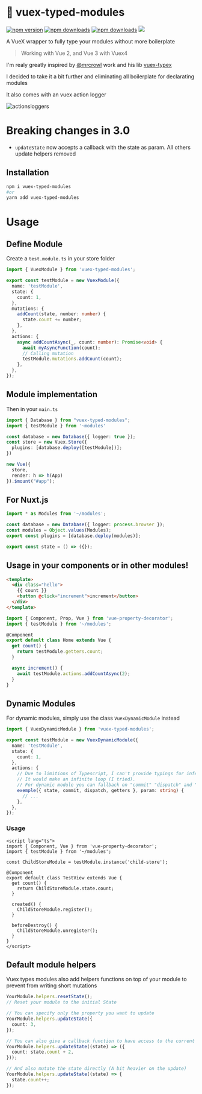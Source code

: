 # 🧰 vuex-typed-modules

[![npm version][npm-version-src]][npm-version-href]
[![npm downloads][npm-downloads-src]][npm-downloads-href]
[![npm downloads][npm-total-downloads-src]][npm-downloads-href]
<img src='https://img.shields.io/npm/l/vuex-typed-modules.svg'>

[npm-version-src]: https://img.shields.io/npm/v/vuex-typed-modules.svg
[npm-version-href]: https://www.npmjs.com/package/vuex-typed-modules
[npm-downloads-src]: https://img.shields.io/npm/dm/vuex-typed-modules.svg
[npm-total-downloads-src]: https://img.shields.io/npm/dt/vuex-typed-modules.svg
[npm-downloads-href]: https://www.npmjs.com/package/vuex-typed-modules

A VueX wrapper to fully type your modules without more boilerplate

> Working with Vue 2, and Vue 3 with Vuex4

I'm realy greatly inspired by [@mrcrowl](https://github.com/mrcrowl) work and his lib [vuex-typex](https://github.com/mrcrowl/vuex-typex)

I decided to take it a bit further and eliminating all boilerplate for declarating modules

It also comes with an vuex action logger

![actionsloggers](https://github.com/victorgarciaesgi/vuex-typed-modules/blob/master/captures/actionlogger.png?raw=true)

# Breaking changes in 3.0

- `updateState` now accepts a callback with the state as param. All others update helpers removed

## Installation

```bash
npm i vuex-typed-modules
#or
yarn add vuex-typed-modules
```

# Usage

## Define Module

Create a `test.module.ts` in your store folder

```typescript
import { VuexModule } from 'vuex-typed-modules';

export const testModule = new VuexModule({
  name: 'testModule',
  state: {
    count: 1,
  },
  mutations: {
    addCount(state, number: number) {
      state.count += number;
    },
  },
  actions: {
    async addCountAsync(_, count: number): Promise<void> {
      await myAsyncFunction(count);
      // Calling mutation
      testModule.mutations.addCount(count);
    },
  },
});
```

## Module implementation

Then in your `main.ts`

```typescript
import { Database } from "vuex-typed-modules";
import { testModule } from '~modules'

const database = new Database({ logger: true });
const store = new Vuex.Store({
  plugins: [database.deploy([testModule])];
})

new Vue({
  store,
  render: h => h(App)
}).$mount("#app");
```

## For Nuxt.js

```typescript
import * as Modules from '~/modules';

const database = new Database({ logger: process.browser });
const modules = Object.values(Modules);
export const plugins = [database.deploy(modules)];

export const state = () => ({});
```

## Usage in your components or in other modules!

```html
<template>
  <div class="hello">
    {{ count }}
    <button @click="increment">increment</button>
  </div>
</template>
```

```typescript
import { Component, Prop, Vue } from 'vue-property-decorator';
import { testModule } from '~/modules';

@Component
export default class Home extends Vue {
  get count() {
    return testModule.getters.count;
  }

  async increment() {
    await testModule.actions.addCountAsync(2);
  }
}
```

## Dynamic Modules

For dynamic modules, simply use the class `VuexDynamicModule` instead

```typescript
import { VuexDynamicModule } from 'vuex-typed-modules';

export const testModule = new VuexDynamicModule({
  name: 'testModule',
  state: {
    count: 1,
  },
  actions: {
    // Due to limitions of Typescript, I can't provide typings for infered mutations and getters inside the same object.
    // It would make an infinite loop (I tried).
    // For dynamic module you can fallback on "commit" "dispatch" and "getters"
    exemple({ state, commit, dispatch, getters }, param: string) {
      // ...
    },
  },
});
```

### Usage

```vue
<script lang="ts">
import { Component, Vue } from 'vue-property-decorator';
import { testModule } from '~/modules';

const ChildStoreModule = testModule.instance('child-store');

@Component
export default class TestView extends Vue {
  get count() {
    return ChildStoreModule.state.count;
  }

  created() {
    ChildStoreModule.register();
  }

  beforeDestroy() {
    ChildStoreModule.unregister();
  }
}
</script>
```

## Default module helpers

Vuex types modules also add helpers functions on top of your module to prevent from writing short mutations

```typescript
YourModule.helpers.resetState();
// Reset your module to the initial State
```

```typescript
// You can specify only the property you want to update
YourModule.helpers.updateState({
  count: 3,
});

// You can also give a callback function to have access to the current state
YourModule.helpers.updateState((state) => ({
  count: state.count + 2,
}));

// And also mutate the state directly (A bit heavier on the update)
YourModule.helpers.updateState((state) => {
  state.count++;
});
```

